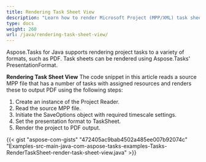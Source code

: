 ```yaml
---
title: Rendering Task Sheet View
description: "Learn how to render Microsoft Project (MPP/XML) task sheet views using Aspose.Tasks for Java."
type: docs
weight: 260
url: /java/rendering-task-sheet-view/
---
```


Aspose.Tasks for Java supports rendering project tasks to a variety of formats, such as PDF. Task sheets can be rendered using Aspose.Tasks' PresentationFormat.

**Rendering Task Sheet View**
The code snippet in this article reads a source MPP file that has a number of tasks with assigned resources and renders these to output PDF using the following steps:

1. Create an instance of the Project Reader.
2. Read the source MPP file.
3. Initiate the SaveOptions object with required timescale settings.
4. Set the presentation format to TaskSheet.
5. Render the project to PDF output.

{{< gist "aspose-com-gists" "472405ac9bab4502a485ee007b92074c" "Examples-src-main-java-com-aspose-tasks-examples-Tasks-RenderTaskSheet-render-task-sheet-view.java" >}}

